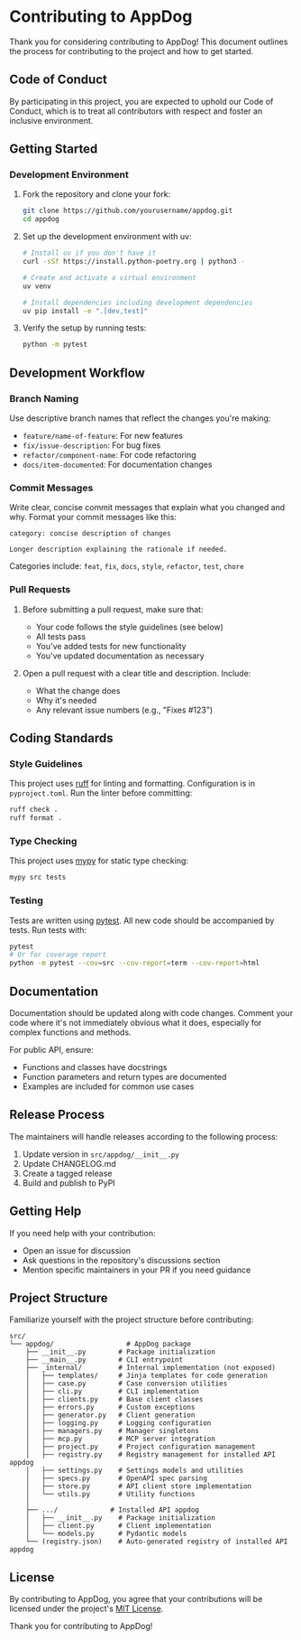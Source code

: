 # Contributing to AppDog

Thank you for considering contributing to AppDog! This document outlines the process for contributing to the project and how to get started.

## Code of Conduct

By participating in this project, you are expected to uphold our Code of Conduct, which is to treat all contributors with respect and foster an inclusive environment.

## Getting Started

### Development Environment

1. Fork the repository and clone your fork:
   ```bash
   git clone https://github.com/yourusername/appdog.git
   cd appdog
   ```

2. Set up the development environment with uv:
   ```bash
   # Install uv if you don't have it
   curl -sSf https://install.python-poetry.org | python3 -

   # Create and activate a virtual environment
   uv venv

   # Install dependencies including development dependencies
   uv pip install -e ".[dev,test]"
   ```

3. Verify the setup by running tests:
   ```bash
   python -m pytest
   ```

## Development Workflow

### Branch Naming

Use descriptive branch names that reflect the changes you're making:
- `feature/name-of-feature`: For new features
- `fix/issue-description`: For bug fixes
- `refactor/component-name`: For code refactoring
- `docs/item-documented`: For documentation changes

### Commit Messages

Write clear, concise commit messages that explain what you changed and why. Format your commit messages like this:
```
category: concise description of changes

Longer description explaining the rationale if needed.
```

Categories include: `feat`, `fix`, `docs`, `style`, `refactor`, `test`, `chore`

### Pull Requests

1. Before submitting a pull request, make sure that:
   - Your code follows the style guidelines (see below)
   - All tests pass
   - You've added tests for new functionality
   - You've updated documentation as necessary

2. Open a pull request with a clear title and description. Include:
   - What the change does
   - Why it's needed
   - Any relevant issue numbers (e.g., "Fixes #123")

## Coding Standards

### Style Guidelines

This project uses [ruff](https://github.com/astral-sh/ruff) for linting and formatting. Configuration is in `pyproject.toml`. Run the linter before committing:

```bash
ruff check .
ruff format .
```

### Type Checking

This project uses [mypy](https://github.com/python/mypy) for static type checking:

```bash
mypy src tests
```

### Testing

Tests are written using [pytest](https://pytest.org/). All new code should be accompanied by tests. Run tests with:

```bash
pytest
# Or for coverage report
python -m pytest --cov=src --cov-report=term --cov-report=html
```

## Documentation

Documentation should be updated along with code changes. Comment your code where it's not immediately obvious what it does, especially for complex functions and methods.

For public API, ensure:
- Functions and classes have docstrings
- Function parameters and return types are documented
- Examples are included for common use cases

## Release Process

The maintainers will handle releases according to the following process:

1. Update version in `src/appdog/__init__.py`
2. Update CHANGELOG.md
3. Create a tagged release
4. Build and publish to PyPI

## Getting Help

If you need help with your contribution:

- Open an issue for discussion
- Ask questions in the repository's discussions section
- Mention specific maintainers in your PR if you need guidance

## Project Structure

Familiarize yourself with the project structure before contributing:

```
src/
└── appdog/                  # AppDog package
    ├── __init__.py        # Package initialization
    ├── __main__.py        # CLI entrypoint
    ├── _internal/         # Internal implementation (not exposed)
    │   ├── templates/     # Jinja templates for code generation
    │   ├── case.py        # Case conversion utilities
    │   ├── cli.py         # CLI implementation
    │   ├── clients.py     # Base client classes
    │   ├── errors.py      # Custom exceptions
    │   ├── generator.py   # Client generation
    │   ├── logging.py     # Logging configuration
    │   ├── managers.py    # Manager singletons
    │   ├── mcp.py         # MCP server integration
    │   ├── project.py     # Project configuration management
    │   ├── registry.py    # Registry management for installed API appdog
    │   ├── settings.py    # Settings models and utilities
    │   ├── specs.py       # OpenAPI spec parsing
    │   ├── store.py       # API client store implementation
    │   └── utils.py       # Utility functions
    │
    ├── .../             # Installed API appdog
    │   ├── __init__.py    # Package initialization
    │   ├── client.py      # Client implementation
    │   └── models.py      # Pydantic models
    └── (registry.json)    # Auto-generated registry of installed API appdog
```

## License

By contributing to AppDog, you agree that your contributions will be licensed under the project's [MIT License](LICENSE).

Thank you for contributing to AppDog!
